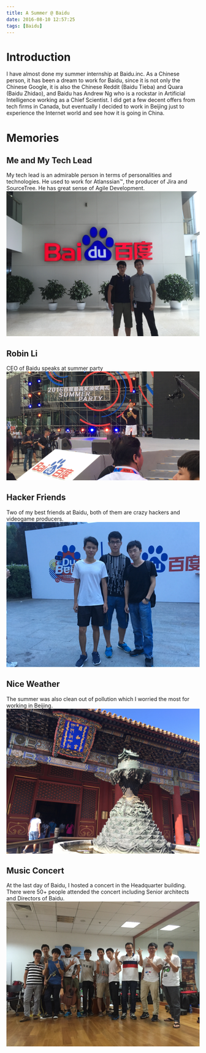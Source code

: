 ```yaml
---
title: A Summer @ Baidu
date: 2016-08-10 12:57:25
tags: [Baidu]
---
```


# Introduction 
I have almost done my summer internship at Baidu.inc. As a Chinese person, it has been a dream to work for Baidu, since it is not only the Chinese Google, it is also the Chinese Reddit (Baidu Tieba) and Quara (Baidu Zhidao), and Baidu has Andrew Ng who is a rockstar in Artificial Intelligence working as a Chief Scientist. I did get a few decent offers from tech firms in Canada, but eventually I decided to work in Beijing just to experience the Internet world and see how it is going in China.

# Memories
## Me and My Tech Lead
My tech lead is an admirable person in terms of personalities and technologies. He used to work for Atlanssian™, the producer of Jira and SourceTree. He has great sense of Agile Development.
![](5.jpg)

## Robin Li
CEO of Baidu speaks at summer party
![](1.jpg)
<!--truncate-->

## Hacker Friends
Two of my best friends at Baidu, both of them are crazy hackers and videogame producers.
![](2.jpg)

## Nice Weather
The summer was also clean out of pollution which I worried the most for working in Beijing. 
![](3.jpg)

## Music Concert
At the last day of Baidu, I hosted a concert in the Headquarter building. There were 50+ people attended the concert including Senior architects and Directors of Baidu.
![](4.jpg)

